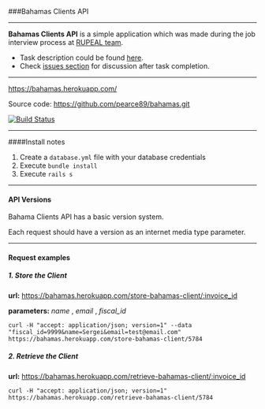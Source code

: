 ###Bahamas Clients API

----------

**Bahamas Clients API** is a simple application which was made during the job interview process at [RUPEAL team](http://www.rupeal.com/).

* Task description could be found [here](https://github.com/pearce89/bahamas/blob/master/challenge.md).
* Check [issues section](https://github.com/pearce89/bahamas/issues) for discussion after task completion.

----------

https://bahamas.herokuapp.com/

Source code: https://github.com/pearce89/bahamas.git

[![Build Status](https://circleci.com/gh/pearce89/bahamas.png?circle-token=:circle-token)](https://circleci.com/gh/pearce89/bahamas.png?circle-token=:circle-token)

----------

####Install notes

1. Create a `database.yml` file with your database credentials
2. Execute `bundle install`
3. Execute `rails s`

----------

#### API Versions

Bahama Clients API has a basic version system.

Each request should have a version as an internet media type parameter.

----------

#### Request examples


##### 1. Store the Client

**url:** https://bahamas.herokuapp.com/store-bahamas-client/:invoice_id

**parameters:** *name* , *email* , *fiscal_id*

`curl -H "accept: application/json; version=1" --data "fiscal_id=9999&name=Sergei&email=test@email.com" https://bahamas.herokuapp.com/store-bahamas-client/5784`



##### 2. Retrieve the Client

**url:** https://bahamas.herokuapp.com/retrieve-bahamas-client/:invoice_id

`curl -H "accept: application/json; version=1" https://bahamas.herokuapp.com/retrieve-bahamas-client/5784`
